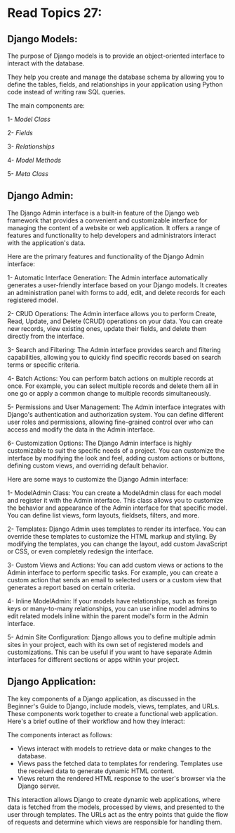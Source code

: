 # Read Topics 27:

## Django Models:

The purpose of Django models is to provide an object-oriented interface to interact with the database. 

They help you create and manage the database schema by allowing you to define the tables, fields, and relationships in your application using Python code instead of writing raw SQL queries.

The main components are:

1- *Model Class*

2- *Fields*

3- *Relationships*

4- *Model Methods*

5- *Meta Class*

## Django Admin:

The Django Admin interface is a built-in feature of the Django web framework that provides a convenient and customizable interface for managing the content of a website or web application. It offers a range of features and functionality to help developers and administrators interact with the application's data.

Here are the primary features and functionality of the Django Admin interface:

1- Automatic Interface Generation: The Admin interface automatically generates a user-friendly interface based on your Django models. It creates an administration panel with forms to add, edit, and delete records for each registered model.

2- CRUD Operations: The Admin interface allows you to perform Create, Read, Update, and Delete (CRUD) operations on your data. You can create new records, view existing ones, update their fields, and delete them directly from the interface.

3- Search and Filtering: The Admin interface provides search and filtering capabilities, allowing you to quickly find specific records based on search terms or specific criteria.

4- Batch Actions: You can perform batch actions on multiple records at once. For example, you can select multiple records and delete them all in one go or apply a common change to multiple records simultaneously.

5- Permissions and User Management: The Admin interface integrates with Django's authentication and authorization system. You can define different user roles and permissions, allowing fine-grained control over who can access and modify the data in the Admin interface.

6- Customization Options: The Django Admin interface is highly customizable to suit the specific needs of a project. You can customize the interface by modifying the look and feel, adding custom actions or buttons, defining custom views, and overriding default behavior.

Here are some ways to customize the Django Admin interface:

1- ModelAdmin Class: You can create a ModelAdmin class for each model and register it with the Admin interface. This class allows you to customize the behavior and appearance of the Admin interface for that specific model. You can define list views, form layouts, fieldsets, filters, and more.

2- Templates: Django Admin uses templates to render its interface. You can override these templates to customize the HTML markup and styling. By modifying the templates, you can change the layout, add custom JavaScript or CSS, or even completely redesign the interface.

3- Custom Views and Actions: You can add custom views or actions to the Admin interface to perform specific tasks. For example, you can create a custom action that sends an email to selected users or a custom view that generates a report based on certain criteria.

4- Inline ModelAdmin: If your models have relationships, such as foreign keys or many-to-many relationships, you can use inline model admins to edit related models inline within the parent model's form in the Admin interface.

5- Admin Site Configuration: Django allows you to define multiple admin sites in your project, each with its own set of registered models and customizations. This can be useful if you want to have separate Admin interfaces for different sections or apps within your project.


## Django Application: 

The key components of a Django application, as discussed in the Beginner's Guide to Django, include models, views, templates, and URLs. These components work together to create a functional web application. Here's a brief outline of their workflow and how they interact:

The components interact as follows:

- Views interact with models to retrieve data or make changes to the database.
- Views pass the fetched data to templates for rendering.
Templates use the received data to generate dynamic HTML content.
- Views return the rendered HTML response to the user's browser via the Django server.

This interaction allows Django to create dynamic web applications, where data is fetched from the models, processed by views, and presented to the user through templates. The URLs act as the entry points that guide the flow of requests and determine which views are responsible for handling them.

